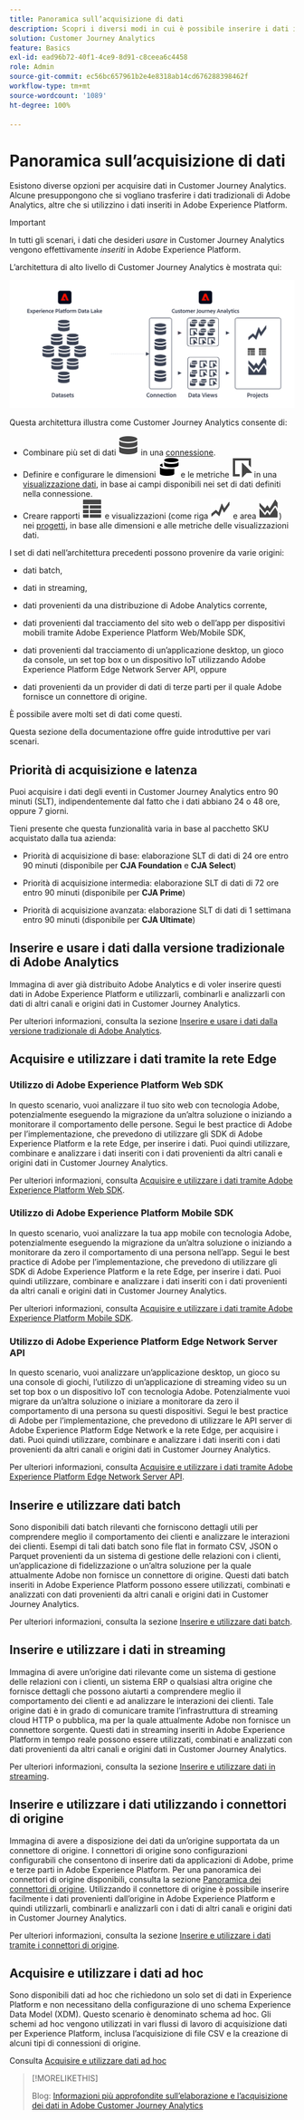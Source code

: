 ```yaml
---
title: Panoramica sull’acquisizione di dati
description: Scopri i diversi modi in cui è possibile inserire i dati in Customer Journey Analytics
solution: Customer Journey Analytics
feature: Basics
exl-id: ead96b72-40f1-4ce9-8d91-c8ceea6c4458
role: Admin
source-git-commit: ec56bc657961b2e4e8318ab14cd676288398462f
workflow-type: tm+mt
source-wordcount: '1089'
ht-degree: 100%

---
```


# Panoramica sull’acquisizione di dati

Esistono diverse opzioni per acquisire dati in Customer Journey Analytics. Alcune presuppongono che si vogliano trasferire i dati tradizionali di Adobe Analytics, altre che si utilizzino i dati inseriti in Adobe Experience Platform.

>[!IMPORTANT]
>
>In tutti gli scenari, i dati che desideri _usare_ in Customer Journey Analytics vengono effettivamente _inseriti_ in Adobe Experience Platform.


L’architettura di alto livello di Customer Journey Analytics è mostrata qui:

![Architettura di Customer Journey Analytics](/help/getting-started/assets/cja-overview.svg)

Questa architettura illustra come Customer Journey Analytics consente di:

* Combinare più set di dati ![Dati](/help/assets/icons/Data.svg) in una [connessione](/help/connections/overview.md).
* Definire e configurare le dimensioni ![Dimensioni](/help/assets/icons/Dimensions.svg) e le metriche ![Evento](/help/assets/icons/Event.svg) in una [visualizzazione dati](/help/data-views/data-views.md), in base ai campi disponibili nei set di dati definiti nella connessione.
* Creare rapporti ![VisualizzaTabella](/help/assets/icons/ViewTable.svg) e visualizzazioni (come riga ![Riga](/help/assets/icons/GraphTrend.svg) e area ![Area](/help/assets/icons/GraphAreaStacked.svg)) nei [progetti](/help/analysis-workspace/home.md), in base alle dimensioni e alle metriche delle visualizzazioni dati.

I set di dati nell’architettura precedenti possono provenire da varie origini:

* dati batch,

* dati in streaming,

* dati provenienti da una distribuzione di Adobe Analytics corrente,

* dati provenienti dal tracciamento del sito web o dell’app per dispositivi mobili tramite Adobe Experience Platform Web/Mobile SDK,

* dati provenienti dal tracciamento di un’applicazione desktop, un gioco da console, un set top box o un dispositivo IoT utilizzando Adobe Experience Platform Edge Network Server API, oppure

* dati provenienti da un provider di dati di terze parti per il quale Adobe fornisce un connettore di origine.

È possibile avere molti set di dati come questi.

Questa sezione della documentazione offre guide introduttive per vari scenari.

## Priorità di acquisizione e latenza

Puoi acquisire i dati degli eventi in Customer Journey Analytics entro 90 minuti (SLT), indipendentemente dal fatto che i dati abbiano 24 o 48 ore, oppure 7 giorni.

Tieni presente che questa funzionalità varia in base al pacchetto SKU acquistato dalla tua azienda:

* Priorità di acquisizione di base: elaborazione SLT di dati di 24 ore entro 90 minuti (disponibile per **CJA Foundation** e **CJA Select**)

* Priorità di acquisizione intermedia: elaborazione SLT di dati di 72 ore entro 90 minuti (disponibile per **CJA Prime**)

* Priorità di acquisizione avanzata: elaborazione SLT di dati di 1 settimana entro 90 minuti (disponibile per **CJA Ultimate**)

## Inserire e usare i dati dalla versione tradizionale di Adobe Analytics

Immagina di aver già distribuito Adobe Analytics e di voler inserire questi dati in Adobe Experience Platform e utilizzarli, combinarli e analizzarli con dati di altri canali e origini dati in Customer Journey Analytics.

Per ulteriori informazioni, consulta la sezione [Inserire e usare i dati dalla versione tradizionale di Adobe Analytics](./analytics.md).


## Acquisire e utilizzare i dati tramite la rete Edge

### Utilizzo di Adobe Experience Platform Web SDK

In questo scenario, vuoi analizzare il tuo sito web con tecnologia Adobe, potenzialmente eseguendo la migrazione da un’altra soluzione o iniziando a monitorare il comportamento delle persone. Segui le best practice di Adobe per l’implementazione, che prevedono di utilizzare gli SDK di Adobe Experience Platform e la rete Edge, per inserire i dati. Puoi quindi utilizzare, combinare e analizzare i dati inseriti con i dati provenienti da altri canali e origini dati in Customer Journey Analytics.

Per ulteriori informazioni, consulta [Acquisire e utilizzare i dati tramite Adobe Experience Platform Web SDK](./aepwebsdk.md).

### Utilizzo di Adobe Experience Platform Mobile SDK

In questo scenario, vuoi analizzare la tua app mobile con tecnologia Adobe, potenzialmente eseguendo la migrazione da un’altra soluzione o iniziando a monitorare da zero il comportamento di una persona nell’app. Segui le best practice di Adobe per l’implementazione, che prevedono di utilizzare gli SDK di Adobe Experience Platform e la rete Edge, per inserire i dati. Puoi quindi utilizzare, combinare e analizzare i dati inseriti con i dati provenienti da altri canali e origini dati in Customer Journey Analytics.

Per ulteriori informazioni, consulta [Acquisire e utilizzare i dati tramite Adobe Experience Platform Mobile SDK](./aepmobilesdk.md).

### Utilizzo di Adobe Experience Platform Edge Network Server API

In questo scenario, vuoi analizzare un’applicazione desktop, un gioco su una console di giochi, l’utilizzo di un’applicazione di streaming video su un set top box o un dispositivo IoT con tecnologia Adobe. Potenzialmente vuoi migrare da un’altra soluzione o iniziare a monitorare da zero il comportamento di una persona su questi dispositivi. Segui le best practice di Adobe per l’implementazione, che prevedono di utilizzare le API server di Adobe Experience Platform Edge Network e la rete Edge, per acquisire i dati. Puoi quindi utilizzare, combinare e analizzare i dati inseriti con i dati provenienti da altri canali e origini dati in Customer Journey Analytics.

Per ulteriori informazioni, consulta [Acquisire e utilizzare i dati tramite Adobe Experience Platform Edge Network Server API](./serverapi.md).

## Inserire e utilizzare dati batch

Sono disponibili dati batch rilevanti che forniscono dettagli utili per comprendere meglio il comportamento dei clienti e analizzare le interazioni dei clienti. Esempi di tali dati batch sono file flat in formato CSV, JSON o Parquet provenienti da un sistema di gestione delle relazioni con i clienti, un’applicazione di fidelizzazione o un’altra soluzione per la quale attualmente Adobe non fornisce un connettore di origine. Questi dati batch inseriti in Adobe Experience Platform possono essere utilizzati, combinati e analizzati con dati provenienti da altri canali e origini dati in Customer Journey Analytics.

Per ulteriori informazioni, consulta la sezione [Inserire e utilizzare dati batch](./batch.md).

## Inserire e utilizzare i dati in streaming

Immagina di avere un’origine dati rilevante come un sistema di gestione delle relazioni con i clienti, un sistema ERP o qualsiasi altra origine che fornisce dettagli che possono aiutarti a comprendere meglio il comportamento dei clienti e ad analizzare le interazioni dei clienti. Tale origine dati è in grado di comunicare tramite l’infrastruttura di streaming cloud HTTP o pubblica, ma per la quale attualmente Adobe non fornisce un connettore sorgente. Questi dati in streaming inseriti in Adobe Experience Platform in tempo reale possono essere utilizzati, combinati e analizzati con dati provenienti da altri canali e origini dati in Customer Journey Analytics.

Per ulteriori informazioni, consulta la sezione [Inserire e utilizzare dati in streaming](./streaming.md).

## Inserire e utilizzare i dati utilizzando i connettori di origine

Immagina di avere a disposizione dei dati da un’origine supportata da un connettore di origine. I connettori di origine sono configurazioni configurabili che consentono di inserire dati da applicazioni di Adobe, prime e terze parti in Adobe Experience Platform. Per una panoramica dei connettori di origine disponibili, consulta la sezione [Panoramica dei connettori di origine](https://experienceleague.adobe.com/docs/experience-platform/sources/home.html?lang=it). Utilizzando il connettore di origine è possibile inserire facilmente i dati provenienti dall’origine in Adobe Experience Platform e quindi utilizzarli, combinarli e analizzarli con i dati di altri canali e origini dati in Customer Journey Analytics.

Per ulteriori informazioni, consulta la sezione [Inserire e utilizzare i dati tramite i connettori di origine](./sources.md).

## Acquisire e utilizzare i dati ad hoc

Sono disponibili dati ad hoc che richiedono un solo set di dati in Experience Platform e non necessitano della configurazione di uno schema Experience Data Model (XDM). Questo scenario è denominato schema ad hoc. Gli schemi ad hoc vengono utilizzati in vari flussi di lavoro di acquisizione dati per Experience Platform, inclusa l’acquisizione di file CSV e la creazione di alcuni tipi di connessioni di origine.

Consulta [Acquisire e utilizzare dati ad hoc](./adhoc.md)

>[!MORELIKETHIS]
>
>Blog: [Informazioni più approfondite sull’elaborazione e l’acquisizione dei dati in Adobe Customer Journey Analytics](https://experienceleaguecommunities.adobe.com/t5/adobe-analytics-blogs/a-closer-look-at-data-processing-amp-ingestion-in-adobe-customer/ba-p/665091)

